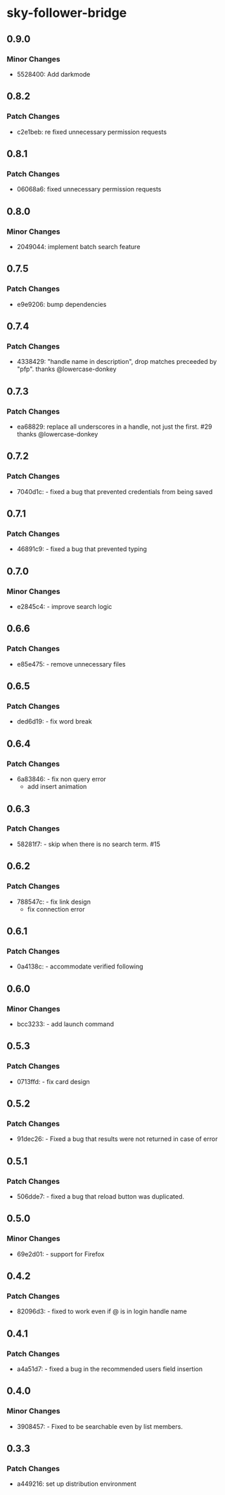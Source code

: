 # sky-follower-bridge

## 0.9.0

### Minor Changes

- 5528400: Add darkmode

## 0.8.2

### Patch Changes

- c2e1beb: re fixed unnecessary permission requests

## 0.8.1

### Patch Changes

- 06068a6: fixed unnecessary permission requests

## 0.8.0

### Minor Changes

- 2049044: implement batch search feature

## 0.7.5

### Patch Changes

- e9e9206: bump dependencies

## 0.7.4

### Patch Changes

- 4338429: "handle name in description", drop matches preceeded by "pfp". thanks @lowercase-donkey

## 0.7.3

### Patch Changes

- ea68829: replace all underscores in a handle, not just the first. #29 thanks @lowercase-donkey

## 0.7.2

### Patch Changes

- 7040d1c: - fixed a bug that prevented credentials from being saved

## 0.7.1

### Patch Changes

- 46891c9: - fixed a bug that prevented typing

## 0.7.0

### Minor Changes

- e2845c4: - improve search logic

## 0.6.6

### Patch Changes

- e85e475: - remove unnecessary files

## 0.6.5

### Patch Changes

- ded6d19: - fix word break

## 0.6.4

### Patch Changes

- 6a83846: - fix non query error
  - add insert animation

## 0.6.3

### Patch Changes

- 58281f7: - skip when there is no search term. #15

## 0.6.2

### Patch Changes

- 788547c: - fix link design
  - fix connection error

## 0.6.1

### Patch Changes

- 0a4138c: - accommodate verified following

## 0.6.0

### Minor Changes

- bcc3233: - add launch command

## 0.5.3

### Patch Changes

- 0713ffd: - fix card design

## 0.5.2

### Patch Changes

- 91dec26: - Fixed a bug that results were not returned in case of error

## 0.5.1

### Patch Changes

- 506dde7: - fixed a bug that reload button was duplicated.

## 0.5.0

### Minor Changes

- 69e2d01: - support for Firefox

## 0.4.2

### Patch Changes

- 82096d3: - fixed to work even if @ is in login handle name

## 0.4.1

### Patch Changes

- a4a51d7: - fixed a bug in the recommended users field insertion

## 0.4.0

### Minor Changes

- 3908457: - Fixed to be searchable even by list members.

## 0.3.3

### Patch Changes

- a449216: set up distribution environment
